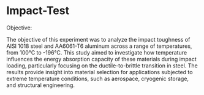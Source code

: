 # Impact-Test

Objective:

The objective of this experiment was to analyze the impact toughness of AISI 1018 steel and AA6061-T6 aluminum across a range of temperatures, from 100°C to -196°C. This study aimed to investigate how temperature influences the energy absorption capacity of these materials during impact loading, particularly focusing on the ductile-to-brittle transition in steel. The results provide insight into material selection for applications subjected to extreme temperature conditions, such as aerospace, cryogenic storage, and structural engineering.
